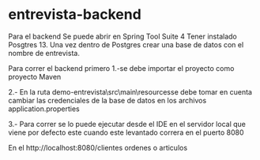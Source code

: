 # entrevista-backend

Para el backend 
Se puede abrir en Spring Tool Suite 4
Tener instalado Posgtres 13.
Una vez dentro de Postgres crear una base de datos con el nombre de entrevista.

Para correr el backend primero
1.-se debe importar el proyecto como proyecto Maven

2.- En la ruta demo-entrevista\src\main\resourcesse debe tomar en cuenta cambiar las credenciales de la base de datos en los archivos 
application.properties

3.- Para correr se lo puede ejecutar desde el IDE en el servidor local que viene por defecto este cuando este levantado correra en el puerto 8080

En el http://localhost:8080/clientes ordenes o articulos
